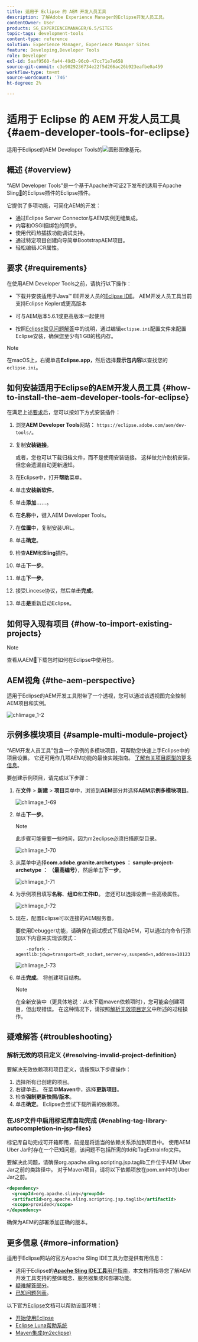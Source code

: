 ```yaml
---
title: 适用于 Eclipse 的 AEM 开发人员工具
description: 了解Adobe Experience Manager的Eclipse开发人员工具。
contentOwner: User
products: SG_EXPERIENCEMANAGER/6.5/SITES
topic-tags: development-tools
content-type: reference
solution: Experience Manager, Experience Manager Sites
feature: Developing,Developer Tools
role: Developer
exl-id: 5aaf9560-fa44-49d3-96c0-47cc71e7e658
source-git-commit: c3e9029236734e22f5d266ac26b923eafbe0a459
workflow-type: tm+mt
source-wordcount: '746'
ht-degree: 2%

---
```


# 适用于 Eclipse 的 AEM 开发人员工具{#aem-developer-tools-for-eclipse}

适用于Eclipse的AEM Developer Tools的![圆形图像基元。](do-not-localize/chlimage_1-9.png)

## 概述 {#overview}

“AEM Developer Tools”是一个基于Apache许可证2下发布的适用于Apache Sling[&#128279;](https://sling.apache.org/documentation/development/ide-tooling.html)的Eclipse插件的Eclipse插件。

它提供了多项功能，可简化AEM的开发：

* 通过Eclipse Server Connector与AEM实例无缝集成。
* 内容和OSGI捆绑包的同步。
* 使用代码热插拔功能调试支持。
* 通过特定项目创建向导简单BootstrapAEM项目。
* 轻松编辑JCR属性。

## 要求 {#requirements}

在使用AEM Developer Tools之前，请执行以下操作：

* 下载并安装适用于Java™ EE开发人员的[Eclipse IDE](https://www.eclipse.org/downloads/packages/release/luna/r/eclipse-ide-java-ee-developers)。 AEM开发人员工具当前支持Eclipse Kepler或更高版本

* 可与AEM版本5.6.1或更高版本一起使用
* 按照[Eclipse常见问题解答](https://wiki.eclipse.org/FAQ_How_do_I_increase_the_heap_size_available_to_Eclipse%3F)中的说明，通过编辑`eclipse.ini`配置文件来配置Eclipse安装，确保您至少有1 GB的栈内存。

>[!NOTE]
>
>在macOS上，右键单击&#x200B;**Eclipse.app**，然后选择&#x200B;**显示包内容**&#x200B;以查找您的`eclipse.ini`。

## 如何安装适用于Eclipse的AEM开发人员工具 {#how-to-install-the-aem-developer-tools-for-eclipse}

在满足上述[要求](#requirements)后，您可以按如下方式安装插件：

1. 浏览&#x200B;**AEM Developer Tools**&#x200B;网站： `https://eclipse.adobe.com/aem/dev-tools/`。

1. 复制&#x200B;**安装链接**。

   或者，您也可以下载归档文件，而不是使用安装链接。 这样做允许脱机安装，但您会遗漏自动更新通知。

1. 在Eclipse中，打开&#x200B;**帮助**&#x200B;菜单。
1. 单击&#x200B;**安装新软件**。
1. 单击&#x200B;**添加……**。
1. 在&#x200B;**名称**&#x200B;中，键入AEM Developer Tools。
1. 在&#x200B;**位置**&#x200B;中，复制安装URL。
1. 单击&#x200B;**确定**。
1. 检查&#x200B;**AEM**&#x200B;和&#x200B;**Sling**&#x200B;插件。
1. 单击&#x200B;**下一步**。
1. 单击&#x200B;**下一步**。
1. 接受Lincese协议，然后单击&#x200B;**完成**。
1. 单击&#x200B;**是**&#x200B;重新启动Eclipse。

## 如何导入现有项目 {#how-to-import-existing-projects}

>[!NOTE]
>
>查看从AEM[&#128279;](https://stackoverflow.com/questions/29699726/how-to-work-with-a-bundle-in-eclipse-when-it-was-downloaded-from-aem/29705407#29705407)下载包时如何在Eclipse中使用包。

## AEM视角 {#the-aem-perspective}

适用于Eclipse的AEM开发工具附带了一个透视，您可以通过该透视图完全控制AEM项目和实例。

![chlimage_1-2](assets/chlimage_1-2a.jpeg)

## 示例多模块项目 {#sample-multi-module-project}

“AEM开发人员工具”包含一个示例的多模块项目，可帮助您快速上手Eclipse中的项目设置。 它还可用作几项AEM功能的最佳实践指南。 [了解有关项目原型的更多信息](https://github.com/adobe/aem-project-archetype)。

要创建示例项目，请完成以下步骤：

1. 在&#x200B;**文件** > **新建** > **项目**&#x200B;菜单中，浏览到&#x200B;**AEM**&#x200B;部分并选择&#x200B;**AEM示例多模块项目**。

   ![chlimage_1-69](assets/chlimage_1-69a.png)

1. 单击&#x200B;**下一步**。

   >[!NOTE]
   >
   >此步骤可能需要一些时间，因为m2eclipse必须扫描原型目录。

   ![chlimage_1-70](assets/chlimage_1-70a.png)

1. 从菜单中选择&#x200B;**com.adobe.granite.archetypes ： sample-project-archetype ： （最高编号）**，然后单击&#x200B;**下一步**。

   ![chlimage_1-71](assets/chlimage_1-71a.png)

1. 为示例项目填写&#x200B;**名称**、**组ID**&#x200B;和&#x200B;**工件ID**。 您还可以选择设置一些高级属性。

   ![chlimage_1-72](assets/chlimage_1-72a.png)

1. 现在，配置Eclipse可以连接的AEM服务器。

   要使用Debugger功能，请确保在调试模式下启动AEM，可以通过向命令行添加以下内容来实现该模式：

   ```
       -nofork -agentlib:jdwp=transport=dt_socket,server=y,suspend=n,address=10123
   ```

   ![chlimage_1-73](assets/chlimage_1-73a.png)

1. 单击&#x200B;**完成**。 将创建项目结构。

   >[!NOTE]
   >
   >在全新安装中（更具体地说：从未下载maven依赖项时），您可能会创建项目，但出现错误。 在这种情况下，请按照[解析无效项目定义](#resolving-invalid-project-definition)中所述的过程操作。

## 疑难解答 {#troubleshooting}

### 解析无效的项目定义 {#resolving-invalid-project-definition}

要解决无效依赖项和项目定义，请按照以下步骤操作：

1. 选择所有已创建的项目。
1. 右键单击。 在菜单&#x200B;**Maven**&#x200B;中，选择&#x200B;**更新项目**。
1. 检查&#x200B;**强制更新快照/版本**。
1. 单击&#x200B;**确定**。 Eclipse会尝试下载所需的依赖项。

### 在JSP文件中启用标记库自动完成 {#enabling-tag-library-autocompletion-in-jsp-files}

标记库自动完成可开箱即用，前提是将适当的依赖关系添加到项目中。 使用AEM Uber Jar时存在一个已知问题，该问题不包括所需的tld和TagExtraInfo文件。

要解决此问题，请确保org.apache.sling.scripting.jsp.taglib工件位于AEM Uber Jar之前的类路径中。 对于Maven项目，请将以下依赖项放在pom.xml中的Uber Jar之前。

```xml
<dependency>
  <groupId>org.apache.sling</groupId>
  <artifactId>org.apache.sling.scripting.jsp.taglib</artifactId>
  <scope>provided</scope>
</dependency>
```

确保为AEM的部署添加正确的版本。

## 更多信息 {#more-information}

适用于Eclipse网站的官方Apache Sling IDE工具为您提供有用信息：

* 适用于Eclipse的&#x200B;[**Apache Sling IDE工具**&#x200B;用户指南](https://sling.apache.org/documentation/development/ide-tooling.html)，本文档将指导您了解AEM开发工具支持的整体概念、服务器集成和部署功能。
* [疑难解答部分](https://sling.apache.org/documentation/development/ide-tooling.html#troubleshooting)。
* [已知问题列表](https://sling.apache.org/documentation/development/ide-tooling.html#known-issues)。

以下官方[Eclipse](https://www.eclipse.org/)文档可以帮助设置环境：

* [开始使用Eclipse](https://eclipseide.org/getting-started/)
* [Eclipse Luna帮助系统](https://help.eclipse.org/latest/index.jsp)
* [Maven集成(m2eclipse)](https://www.eclipse.org/m2e/)
